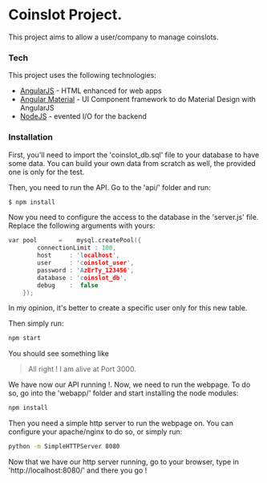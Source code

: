 # Coinslot Project.

This project aims to allow a user/company to manage coinslots.
### Tech

This project uses the following technologies:

* [AngularJS] - HTML enhanced for web apps
* [Angular Material] - UI Component framework to do Material Design with AngularJS
* [NodeJS] - evented I/O for the backend

### Installation
First, you'll need to import the 'coinslot_db.sql' file to your database to have some data. You can build your own data from scratch as well, the provided one is only for the test.

Then, you need to run the API. Go to the 'api/' folder and run:

```sh
$ npm install
```
Now you need to configure the access to the database in the 'server.js' file. 
Replace the following arguments with yours:
```cpp
var pool      =    mysql.createPool({
        connectionLimit : 100,
        host     : 'localhost',
        user     : 'coinslot_user',
        password : 'AzErTy_123456',
        database : 'coinslot_db',
        debug    :  false
    });
```

In my opinion, it's better to create a specific user only for this new table.

Then simply run:
```sh
npm start
```
You should see something like 
>All right ! I am alive at Port 3000.

We have now our API running !. Now, we need to run the webpage.
To do so, go into the 'webapp/' folder and start installing the node modules:
``` sh
npm install
```
Then you need a simple http server to run the webpage on. You can configure your apache/nginx to do so, or simply run:
``` sh
python -m SimpleHTTPServer 8080
```

Now that we have our http server running, go to your browser, type in 'http://localhost:8080/' and there you go !

[//]: # (These are reference links used in the body of this note and get stripped out when the markdown processor does its job. There is no need to format nicely because it shouldn't be seen. Thanks SO - http://stackoverflow.com/questions/4823468/store-comments-in-markdown-syntax)


   [AngularJS]: <http://angularjs.org>
   [Angular Material]: <https://material.angularjs.org/>
   [NodeJS]: <http://nodejs.org>

